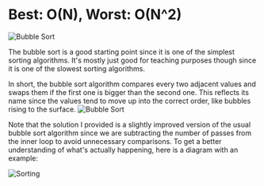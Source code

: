 # Best: O(N), Worst: O(N^2)
![Bubble Sort](https://res.cloudinary.com/practicaldev/image/fetch/s--9WGwov3j--/c_limit%2Cf_auto%2Cfl_progressive%2Cq_66%2Cw_880/https://dev-to-uploads.s3.amazonaws.com/i/3m00apvur6vmr44yjq1a.gif)

The bubble sort is a good starting point since it is one of the simplest sorting algorithms. It's mostly just good for teaching purposes though since it is one of the slowest sorting algorithms.

In short, the bubble sort algorithm compares every two adjacent values and swaps them if the first one is bigger than the second one. This reflects its name since the values tend to move up into the correct order, like bubbles rising to the surface.
![Bubble Sort](https://res.cloudinary.com/practicaldev/image/fetch/s--C0CI1OCj--/c_limit%2Cf_auto%2Cfl_progressive%2Cq_66%2Cw_880/https://dev-to-uploads.s3.amazonaws.com/i/ubhywp9xh8zk6on4caql.gif)

Note that the solution I provided is a slightly improved version of the usual bubble sort algorithm since we are subtracting the number of passes from the inner loop to avoid unnecessary comparisons. To get a better understanding of what's actually happening, here is a diagram with an example:

![Sorting](https://res.cloudinary.com/practicaldev/image/fetch/s--AIAlZIhq--/c_limit%2Cf_auto%2Cfl_progressive%2Cq_auto%2Cw_880/https://dev-to-uploads.s3.amazonaws.com/i/euz62qdpc74m9w4gcg09.png)